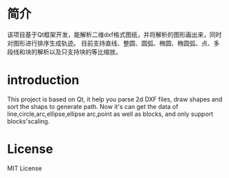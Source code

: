 #  简介
该项目基于Qt框架开发，能解析二维dxf格式图纸，并将解析的图形画出来，同时对图形进行排序生成轨迹。
目前支持直线、整圆、圆弧、椭圆、椭圆弧、点、多段线和块的解析以及只支持块的等比缩放。

# introduction
This project is based on Qt, it help you parse 2d DXF files, draw shapes and sort the shaps to generate path.
Now it's can get the data of line,circle,arc,ellipse,ellipse arc,point as well as blocks, and only support blocks'scaling.

# License
MIT License
